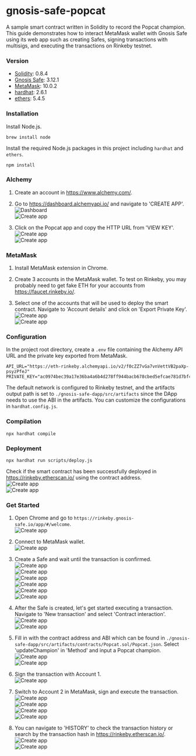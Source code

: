 # gnosis-safe-popcat
A sample smart contract written in Solidity to record the Popcat champion. This guide demonstrates how to interact MetaMask wallet with Gnosis Safe using its web app such as creating Safes, signing transactions with multisigs, and executing the transactions on Rinkeby testnet.

### Version
- [Solidity](https://solidity.readthedocs.io/): 0.8.4
- [Gnosis Safe](https://rinkeby.gnosis-safe.io/app/): 3.12.1
- [MetaMask](https://metamask.io/): 10.0.2
- [hardhat](https://nodejs.org/en/): 2.6.1
- [ethers](https://docs.ethers.io/): 5.4.5

### Installation
Install Node.js.
```
brew install node
```

Install the required Node.js packages in this project including `hardhat` and `ethers`.
```
npm install
```

### Alchemy
1. Create an account in https://www.alchemy.com/.

2. Go to https://dashboard.alchemyapi.io/ and navigate to 'CREATE APP'.
    <br/>
    ![Dashboard](./img/1.png)
    <br/>
    ![Create app](./img/2.png)

3. Click on the Popcat app and copy the HTTP URL from 'VIEW KEY'.
    <br/>
    ![Create app](./img/3.png)
    <br/>
    ![Create app](./img/4.png)

### MetaMask
1. Install MetaMask extension in Chrome.

2. Create 3 accounts in the MetaMask wallet. To test on Rinkeby, you may probably need to get fake ETH for your accounts from https://faucet.rinkeby.io/.

3. Select one of the accounts that will be used to deploy the smart contract. Navigate to 'Account details' and click on 'Export Private Key'.
    <br/>
    ![Create app](./img/5.png)
    <br/>
    ![Create app](./img/6.png)

### Configuration
In the project root directory, create a `.env` file containing the Alchemy API URL and the private key exported from MetaMask.
```
API_URL="https://eth-rinkeby.alchemyapi.io/v2/f0cZZ7vGa7vnVettVB2paXp-psyzPfeJ"
PRIVATE_KEY="ac0974bec39a17e36ba4a6b4d278ff944bacb678cbed5efcae781d7bf4f2cf80"
```

The default network is configured to Rinkeby testnet, and the artifacts output path is set to `./gnosis-safe-dapp/src/artifacts` since the DApp needs to use the ABI in the artifacts. You can customize the configurations in `hardhat.config.js`.

### Compilation
```
npx hardhat compile
```

### Deployment
```
npx hardhat run scripts/deploy.js
```
Check if the smart contract has been successfully deployed in https://rinkeby.etherscan.io/ using the contract address.
<br/>
![Create app](./img/7.png)
<br/>
![Create app](./img/8.png)

### Get Started
1. Open Chrome and go to `https://rinkeby.gnosis-safe.io/app/#/welcome`.
    <br/>
    ![Create app](./img/9.png)

2. Connect to MetaMask wallet.
    <br/>
    ![Create app](./img/10.png)

3. Create a Safe and wait until the transaction is confirmed.
    <br/>
    ![Create app](./img/11.png)
    <br/>
    ![Create app](./img/12.png)
    <br/>
    ![Create app](./img/13.png)
    <br/>
    ![Create app](./img/14.png)
    <br/>
    ![Create app](./img/15.png)
    <br/>
    ![Create app](./img/16.png)

4. After the Safe is created, let's get started executing a transaction. Navigate to 'New transaction' and select 'Contract interaction'.
    <br/>
    ![Create app](./img/17.png)
    <br/>
    ![Create app](./img/18.png)
    
5. Fill in with the contract address and ABI which can be found in `./gnosis-safe-dapp/src/artifacts/contracts/Popcat.sol/Popcat.json`. Select 'updateChampion' in 'Method' and input a Popcat champion.
    <br/>
    ![Create app](./img/19.png)
    <br/>
    ![Create app](./img/20.png)

6. Sign the transaction with Account 1.
    <br/>
    ![Create app](./img/21.png)

7. Switch to Account 2 in MetaMask, sign and execute the transaction.
    <br/>
    ![Create app](./img/22.png)
    <br/>
    ![Create app](./img/23.png)
    <br/>
    ![Create app](./img/24.png)
    <br/>
    ![Create app](./img/25.png)

8. You can navigate to 'HISTORY' to check the transaction history or search by the transaction hash in https://rinkeby.etherscan.io/.
    <br/>
    ![Create app](./img/26.png)
    <br/>
    ![Create app](./img/27.png)